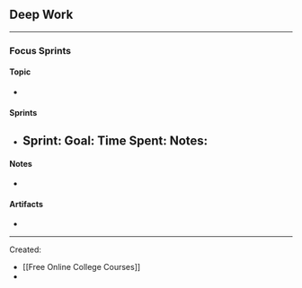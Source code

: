 ## Deep Work
___
### Focus Sprints
#### Topic
- 
#### Sprints
- Sprint: 
	Goal: 
	Time Spent: 
	Notes: 
	- 
#### Notes
- 
#### Artifacts
- 
___

Created:
- [[Free Online College Courses]]
- 